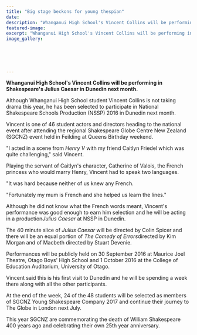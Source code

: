 ```yaml
---
title: "Big stage beckons for young thespian"
date: 
description: "Whanganui High School's Vincent Collins will be performing in Shakespeare's Julius Caesar in Dunedin next month, Wanganui Chronicle article on 26/8/16..."
featured-image: 
excerpt: "Whanganui High School's Vincent Collins will be performing in Shakespeare's Julius Caesar in Dunedin next month."
image_gallery:
	
	
	
	
	
---
```


<p><strong>Whanganui High School's Vincent Collins will be performing in Shakespeare's Julius Caesar in Dunedin next month.</strong></p>
<p>Although Whanganui High School student Vincent Collins is not taking drama this year, he has been selected to participate in National Shakespeare Schools Production (NSSP) 2016 in Dunedin next month.</p>
<p>Vincent is one of 46 student actors and directors heading to the national event after attending the regional Shakespeare Globe Centre New Zealand (SGCNZ) event held in Feilding at Queens Birthday weekend.</p>
<p>"I acted in a scene from&nbsp;<em>Henry V</em>&nbsp;with my friend Caitlyn Friedel which was quite challenging," said Vincent.</p>
<p>Playing the servant of Caitlyn's character, Catherine of Valois, the French princess who would marry Henry, Vincent had to speak two languages.</p>
<p>"It was hard because neither of us knew any French.</p>
<p>"Fortunately my mum is French and she helped us learn the lines."</p>
<p>Although he did not know what the French words meant, Vincent's performance was good enough to earn him selection and he will be acting in a production<em>Julius Caesar</em>&nbsp;at NSSP in Dunedin.</p>
<p>The 40 minute slice of&nbsp;<em>Julius Caesar</em>&nbsp;will be directed by Colin Spicer and there will be an equal portion of&nbsp;<em>The Comedy of Errors</em>directed by Kim Morgan and of Macbeth directed by Stuart Devenie.</p>
<p>Performances will be publicly held on 30 September 2016 at Maurice Joel Theatre, Otago Boys' High School and 1 October 2016 at the College of Education Auditorium, University of Otago.</p>
<p>Vincent said this is his first visit to Dunedin and he will be spending a week there along with all the other participants.</p>
<p>At the end of the week, 24 of the 48 students will be selected as members of SGCNZ Young Shakespeare Company 2017 and continue their journey to The Globe in London next July.</p>
<p>This year SGCNZ are commemorating the death of William Shakespeare 400 years ago and celebrating their own 25th year anniversary.</p>

